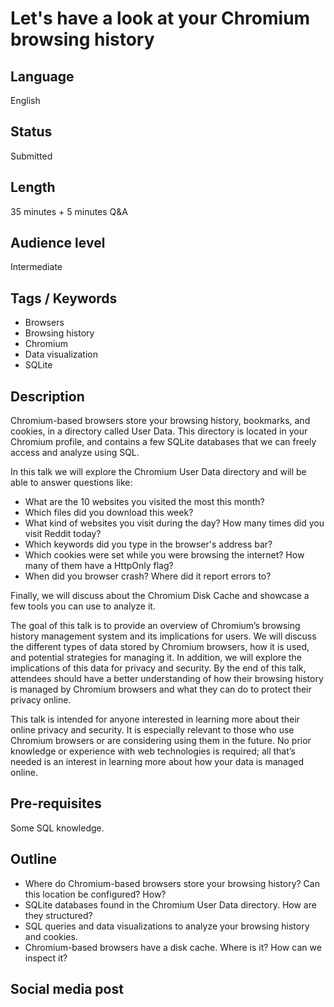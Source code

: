 # Let's have a look at your Chromium browsing history

## Language

English

## Status

Submitted

## Length

35 minutes + 5 minutes Q&A

## Audience level

Intermediate

## Tags / Keywords

- Browsers
- Browsing history
- Chromium
- Data visualization
- SQLite

## Description

Chromium-based browsers store your browsing history, bookmarks, and cookies, in a directory called User Data. This directory is located in your Chromium profile, and contains a few SQLite databases that we can freely access and analyze using SQL.

In this talk we will explore the Chromium User Data directory and will be able to answer questions like:

- What are the 10 websites you visited the most this month?
- Which files did you download this week?
- What kind of websites you visit during the day? How many times did you visit Reddit today?
- Which keywords did you type in the browser's address bar?
- Which cookies were set while you were browsing the internet? How many of them have a HttpOnly flag?
- When did you browser crash? Where did it report errors to?

Finally, we will discuss about the Chromium Disk Cache and showcase a few tools you can use to analyze it.



The goal of this talk is to provide an overview of Chromium’s browsing history management system and its implications for users. We will discuss the different types of data stored by Chromium browsers, how it is used, and potential strategies for managing it. In addition, we will explore the implications of this data for privacy and security. By the end of this talk, attendees should have a better understanding of how their browsing history is managed by Chromium browsers and what they can do to protect their privacy online.

This talk is intended for anyone interested in learning more about their online privacy and security. It is especially relevant to those who use Chromium browsers or are considering using them in the future. No prior knowledge or experience with web technologies is required; all that’s needed is an interest in learning more about how your data is managed online.

## Pre-requisites

Some SQL knowledge.


## Outline

- Where do Chromium-based browsers store your browsing history? Can this location be configured? How?
- SQLite databases found in the Chromium User Data directory. How are they structured?
- SQL queries and data visualizations to analyze your browsing history and cookies.
- Chromium-based browsers have a disk cache. Where is it? How can we inspect it?

## Social media post

